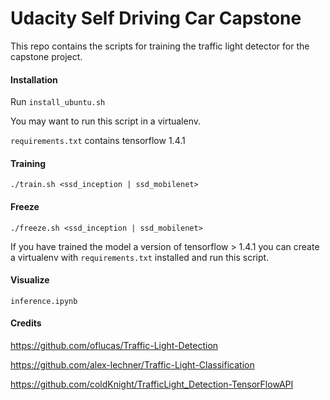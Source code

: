 # Udacity Self Driving Car Capstone

This repo contains the scripts for training the traffic light detector for the capstone project.

#### Installation
Run `install_ubuntu.sh`

You may want to run this script in a virtualenv.

`requirements.txt` contains tensorflow 1.4.1

#### Training
`./train.sh <ssd_inception | ssd_mobilenet>`

#### Freeze
`./freeze.sh <ssd_inception | ssd_mobilenet>`

If you have trained the model a version of tensorflow > 1.4.1 you can create a virtualenv with `requirements.txt` installed and run this script.

#### Visualize
`inference.ipynb`

#### Credits
https://github.com/oflucas/Traffic-Light-Detection

https://github.com/alex-lechner/Traffic-Light-Classification

https://github.com/coldKnight/TrafficLight_Detection-TensorFlowAPI
